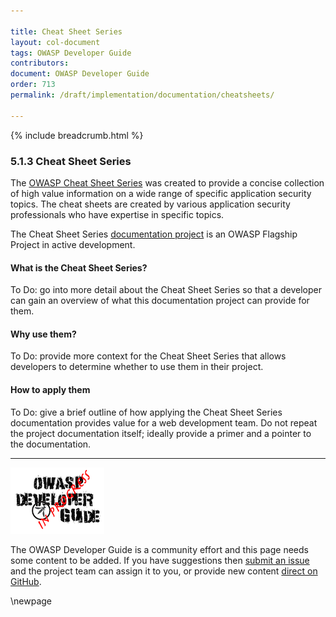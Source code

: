 ```yaml
---

title: Cheat Sheet Series
layout: col-document
tags: OWASP Developer Guide
contributors:
document: OWASP Developer Guide
order: 713
permalink: /draft/implementation/documentation/cheatsheets/

---
```


{% include breadcrumb.html %}

### 5.1.3 Cheat Sheet Series

The [OWASP Cheat Sheet Series][cheatsheets] was created to provide a concise collection of high value information
on a wide range of specific application security topics.
The cheat sheets are created by various application security professionals who have expertise in specific topics.

The Cheat Sheet Series [documentation project][cheat] is an OWASP Flagship Project in active development.

#### What is the Cheat Sheet Series?

To Do: go into more detail about the Cheat Sheet Series so that a developer
can gain an overview of what this documentation project can provide for them.

#### Why use them?

To Do: provide more context for the Cheat Sheet Series that allows developers to determine
whether to use them in their project.

#### How to apply them

To Do: give a brief outline of how applying the Cheat Sheet Series documentation provides value for a web development team.
Do not repeat the project documentation itself; ideally provide a primer and a pointer to the documentation.

----

![Developer Guide](../../assets/images/dg_wip.png "OWASP Developer Guide")

The OWASP Developer Guide is a community effort and this page needs some content to be added.
If you have suggestions then [submit an issue][issue070103] and the project team can assign it to you,
or provide new content [direct on GitHub][edit070103].

[cheat]: https://owasp.org/www-project-cheat-sheets/
[cheatsheets]: https://cheatsheetseries.owasp.org/
[issue070103]: https://github.com/OWASP/www-project-developer-guide/issues/new?labels=enhancement&template=request.md&title=Update:%2007-implementation/01-documentation/03-cheatsheets
[edit070103]: https://github.com/OWASP/www-project-developer-guide/blob/main/draft/07-implementation/01-documentation/03-cheatsheets.md

\newpage
